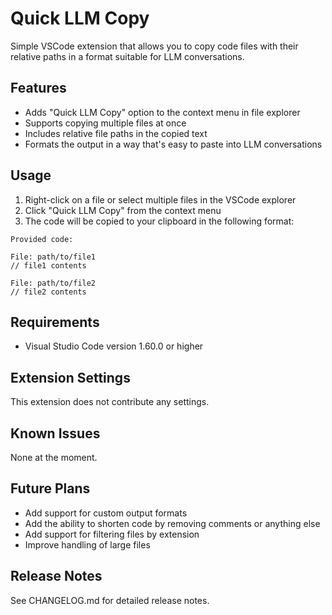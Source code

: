 # Quick LLM Copy

Simple VSCode extension that allows you to copy code files with their relative paths in a format suitable for LLM conversations.

## Features

- Adds "Quick LLM Copy" option to the context menu in file explorer
- Supports copying multiple files at once
- Includes relative file paths in the copied text
- Formats the output in a way that's easy to paste into LLM conversations

## Usage

1. Right-click on a file or select multiple files in the VSCode explorer
2. Click "Quick LLM Copy" from the context menu
3. The code will be copied to your clipboard in the following format: 

```
Provided code:

File: path/to/file1
// file1 contents

File: path/to/file2
// file2 contents
```


## Requirements

- Visual Studio Code version 1.60.0 or higher

## Extension Settings

This extension does not contribute any settings.

## Known Issues

None at the moment.

## Future Plans

- Add support for custom output formats
- Add the ability to shorten code by removing comments or anything else
- Add support for filtering files by extension
- Improve handling of large files

## Release Notes

See CHANGELOG.md for detailed release notes.
